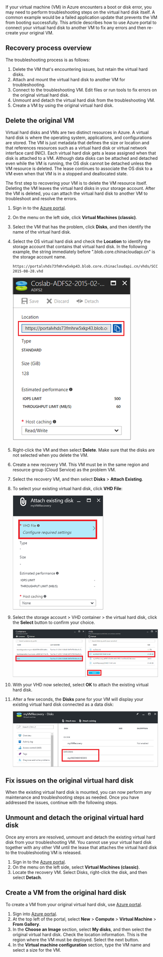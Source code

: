 ﻿If your virtual machine (VM) in Azure encounters a boot or disk error, you may need to perform troubleshooting steps on the virtual hard disk itself. A common example would be a failed application update that prevents the VM from booting successfully. This article describes how to use Azure portal to connect your virtual hard disk to another VM to fix any errors and then re-create your original VM.

## Recovery process overview
The troubleshooting process is as follows:

1. Delete the VM that's encountering issues, but retain the virtual hard disks.
2. Attach and mount the virtual hard disk to another VM for troubleshooting.
3. Connect to the troubleshooting VM. Edit files or run tools to fix errors on the original virtual hard disk.
4. Unmount and detach the virtual hard disk from the troubleshooting VM.
5. Create a VM by using the original virtual hard disk.

## Delete the original VM
Virtual hard disks and VMs are two distinct resources in Azure. A virtual hard disk is where the operating system, applications, and configurations are stored. The VM is just metadata that defines the size or location and that references resources such as a virtual hard disk or virtual network interface card (NIC). Each virtual hard disk gets a lease assigned when that disk is attached to a VM. Although data disks can be attached and detached even while the VM is running, the OS disk cannot be detached unless the VM resource is deleted. The lease continues to associate the OS disk to a VM even when that VM is in a stopped and deallocated state.

The first step to recovering your VM is to delete the VM resource itself. Deleting the VM leaves the virtual hard disks in your storage account. After the VM is deleted, you can attach the virtual hard disk to another VM to troubleshoot and resolve the errors. 

1. Sign in to the [Azure portal](https://portal.azure.cn). 
2. On the menu on the left side, click **Virtual Machines (classic)**.
3. Select the VM that has the problem, click **Disks**, and then identify the name of the virtual hard disk. 
4. Select the OS virtual hard disk and check the **Location** to identify the storage account that contains that virtual hard disk. In the following example, the string immediately before ".blob.core.chinacloudapi.cn" is the storage account name.

    ```
    https://portalvhds73fmhrw5xkp43.blob.core.chinacloudapi.cn/vhds/SCCM2012-2015-08-28.vhd
    ```

    ![The image about VM's location](./media/virtual-machines-classic-recovery-disks-portal/vm-location.png)

5. Right-click the VM and then select **Delete**. Make sure that the disks are not selected when you delete the VM.
6. Create a new recovery VM. This VM must be in the same region and resource group (Cloud Service) as the problem VM.
7. Select the recovery VM, and then select **Disks** > **Attach Existing**.
8. To select your existing virtual hard disk, click **VHD File**:

    ![Browse for existing VHD](./media/virtual-machines-classic-recovery-disks-portal/select-vhd-location.png)

9. Select the storage account > VHD container > the virtual hard disk, click the **Select** button to confirm your choice.

    ![Select your existing VHD](./media/virtual-machines-classic-recovery-disks-portal/select-vhd.png)

10. With your VHD now selected, select **OK** to attach the existing virtual hard disk.
11. After a few seconds, the **Disks** pane for your VM will display your existing virtual hard disk connected as a data disk:

    ![Existing virtual hard disk attached as a data disk](./media/virtual-machines-classic-recovery-disks-portal/attached-disk.png)

## Fix issues on the original virtual hard disk
When the existing virtual hard disk is mounted, you can now perform any maintenance and troubleshooting steps as needed. Once you have addressed the issues, continue with the following steps.

## Unmount and detach the original virtual hard disk
Once any errors are resolved, unmount and detach the existing virtual hard disk from your troubleshooting VM. You cannot use your virtual hard disk together with any other VM until the lease that attaches the virtual hard disk to the troubleshooting VM is released.  

1. Sign in to the [Azure portal](https://portal.azure.cn). 
2. On the menu on the left side, select **Virtual Machines (classic)**.
3. Locate the recovery VM. Select Disks, right-click the disk, and then select **Detach**.

## Create a VM from the original hard disk

To create a VM from your original virtual hard disk, use [Azure portal](https://portal.azure.cn).

1. Sign into [Azure portal](https://portal.azure.cn).
2. At the top left of the portal, select **New** > **Compute** > **Virtual Machine** > **From Gallery**.
3. In the **Choose an Image** section, select **My disks**, and then select the original virtual hard disk. Check the location information. This is the region where the VM must be deployed. Select the next button.
4. In the **Virtual machine configuration** section, type the VM name and select a size for the VM.
<!--Update_Description: wording update-->
<!--ms.date: 12/11/2017-->